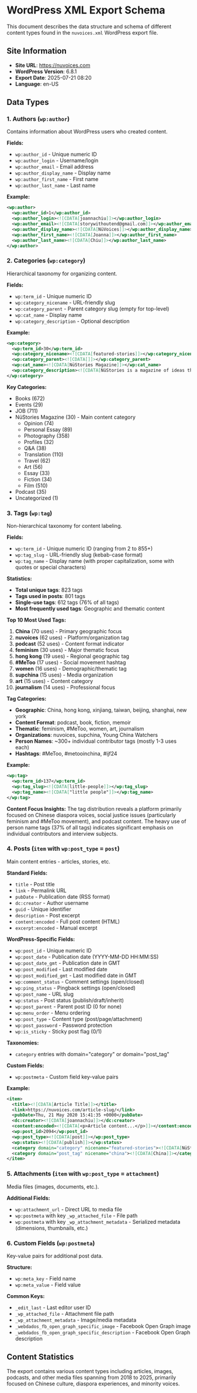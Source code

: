 # WordPress XML Export Schema

This document describes the data structure and schema of different content types found in the `nuvoices.xml` WordPress export file.

## Site Information
- **Site URL**: https://nuvoices.com
- **WordPress Version**: 6.8.1
- **Export Date**: 2025-07-21 08:20
- **Language**: en-US

## Data Types

### 1. Authors (`wp:author`)
Contains information about WordPress users who created content.

**Fields:**
- `wp:author_id` - Unique numeric ID
- `wp:author_login` - Username/login
- `wp:author_email` - Email address
- `wp:author_display_name` - Display name
- `wp:author_first_name` - First name
- `wp:author_last_name` - Last name

**Example:**
```xml
<wp:author>
  <wp:author_id>1</wp:author_id>
  <wp:author_login><![CDATA[joannachiu]]></wp:author_login>
  <wp:author_email><![CDATA[storywithoutend@gmail.com]]></wp:author_email>
  <wp:author_display_name><![CDATA[NüVoices]]></wp:author_display_name>
  <wp:author_first_name><![CDATA[Joanna]]></wp:author_first_name>
  <wp:author_last_name><![CDATA[Chiu]]></wp:author_last_name>
</wp:author>
```

### 2. Categories (`wp:category`)
Hierarchical taxonomy for organizing content.

**Fields:**
- `wp:term_id` - Unique numeric ID
- `wp:category_nicename` - URL-friendly slug
- `wp:category_parent` - Parent category slug (empty for top-level)
- `wp:cat_name` - Display name
- `wp:category_description` - Optional description

**Example:**
```xml
<wp:category>
  <wp:term_id>30</wp:term_id>
  <wp:category_nicename><![CDATA[featured-stories]]></wp:category_nicename>
  <wp:category_parent><![CDATA[]]></wp:category_parent>
  <wp:cat_name><![CDATA[NüStories Magazine]]></wp:cat_name>
  <wp:category_description><![CDATA[NüStories is a magazine of ideas that aims to highlight minority voices on China subjects]]></wp:category_description>
</wp:category>
```

**Key Categories:**
- Books (672)
- Events (29)
- JOB (711)
- NüStories Magazine (30) - Main content category
  - Opinion (74)
  - Personal Essay (89)
  - Photography (358)
  - Profiles (32)
  - Q&A (38)
  - Translation (110)
  - Travel (62)
  - Art (56)
  - Essay (33)
  - Fiction (34)
  - Film (510)
- Podcast (35)
- Uncategorized (1)

### 3. Tags (`wp:tag`)
Non-hierarchical taxonomy for content labeling.

**Fields:**
- `wp:term_id` - Unique numeric ID (ranging from 2 to 855+)
- `wp:tag_slug` - URL-friendly slug (kebab-case format)
- `wp:tag_name` - Display name (with proper capitalization, some with quotes or special characters)

**Statistics:**
- **Total unique tags**: 823 tags
- **Tags used in posts**: 801 tags
- **Single-use tags**: 612 tags (76% of all tags)
- **Most frequently used tags**: Geographic and thematic content

**Top 10 Most Used Tags:**
1. **China** (70 uses) - Primary geographic focus
2. **nuvoices** (62 uses) - Platform/organization tag
3. **podcast** (52 uses) - Content format indicator
4. **feminism** (30 uses) - Major thematic focus
5. **hong kong** (19 uses) - Regional geographic tag
6. **#MeToo** (17 uses) - Social movement hashtag
7. **women** (16 uses) - Demographic/thematic tag
8. **supchina** (15 uses) - Media organization
9. **art** (15 uses) - Content category
10. **journalism** (14 uses) - Professional focus

**Tag Categories:**
- **Geographic**: China, hong kong, xinjiang, taiwan, beijing, shanghai, new york
- **Content Format**: podcast, book, fiction, memoir
- **Thematic**: feminism, #MeToo, women, art, journalism
- **Organizations**: nuvoices, supchina, Young China Watchers
- **Person Names**: ~300+ individual contributor tags (mostly 1-3 uses each)
- **Hashtags**: #MeToo, #metooinchina, #ijf24

**Example:**
```xml
<wp:tag>
  <wp:term_id>137</wp:term_id>
  <wp:tag_slug><![CDATA[little-people]]></wp:tag_slug>
  <wp:tag_name><![CDATA["little people"]]></wp:tag_name>
</wp:tag>
```

**Content Focus Insights:**
The tag distribution reveals a platform primarily focused on Chinese diaspora voices, social justice issues (particularly feminism and #MeToo movement), and podcast content. The heavy use of person name tags (37% of all tags) indicates significant emphasis on individual contributors and interview subjects.

### 4. Posts (`item` with `wp:post_type` = `post`)
Main content entries - articles, stories, etc.

**Standard Fields:**
- `title` - Post title
- `link` - Permalink URL
- `pubDate` - Publication date (RSS format)
- `dc:creator` - Author username
- `guid` - Unique identifier
- `description` - Post excerpt
- `content:encoded` - Full post content (HTML)
- `excerpt:encoded` - Manual excerpt

**WordPress-Specific Fields:**
- `wp:post_id` - Unique numeric ID
- `wp:post_date` - Publication date (YYYY-MM-DD HH:MM:SS)
- `wp:post_date_gmt` - Publication date in GMT
- `wp:post_modified` - Last modified date
- `wp:post_modified_gmt` - Last modified date in GMT
- `wp:comment_status` - Comment settings (open/closed)
- `wp:ping_status` - Pingback settings (open/closed)
- `wp:post_name` - URL slug
- `wp:status` - Post status (publish/draft/inherit)
- `wp:post_parent` - Parent post ID (0 for none)
- `wp:menu_order` - Menu ordering
- `wp:post_type` - Content type (post/page/attachment)
- `wp:post_password` - Password protection
- `wp:is_sticky` - Sticky post flag (0/1)

**Taxonomies:**
- `category` entries with domain="category" or domain="post_tag"

**Custom Fields:**
- `wp:postmeta` - Custom field key-value pairs

**Example:**
```xml
<item>
  <title><![CDATA[Article Title]]></title>
  <link>https://nuvoices.com/article-slug/</link>
  <pubDate>Thu, 21 May 2020 15:41:35 +0000</pubDate>
  <dc:creator><![CDATA[joannachiu]]></dc:creator>
  <content:encoded><![CDATA[<p>Article content...</p>]]></content:encoded>
  <wp:post_id>2094</wp:post_id>
  <wp:post_type><![CDATA[post]]></wp:post_type>
  <wp:status><![CDATA[publish]]></wp:status>
  <category domain="category" nicename="featured-stories"><![CDATA[NüStories Magazine]]></category>
  <category domain="post_tag" nicename="china"><![CDATA[China]]></category>
</item>
```

### 5. Attachments (`item` with `wp:post_type` = `attachment`)
Media files (images, documents, etc.).

**Additional Fields:**
- `wp:attachment_url` - Direct URL to media file
- `wp:postmeta` with key `_wp_attached_file` - File path
- `wp:postmeta` with key `_wp_attachment_metadata` - Serialized metadata (dimensions, thumbnails, etc.)

### 6. Custom Fields (`wp:postmeta`)
Key-value pairs for additional post data.

**Structure:**
- `wp:meta_key` - Field name
- `wp:meta_value` - Field value

**Common Keys:**
- `_edit_last` - Last editor user ID
- `_wp_attached_file` - Attachment file path
- `_wp_attachment_metadata` - Image/media metadata
- `_webdados_fb_open_graph_specific_image` - Facebook Open Graph image
- `_webdados_fb_open_graph_specific_description` - Facebook Open Graph description

## Content Statistics
The export contains various content types including articles, images, podcasts, and other media files spanning from 2018 to 2025, primarily focused on Chinese culture, diaspora experiences, and minority voices.